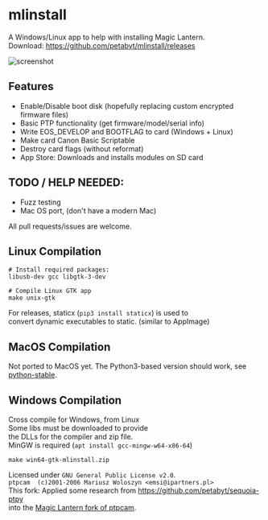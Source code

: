 # mlinstall
A Windows/Linux app to help with installing Magic Lantern.  
Download: https://github.com/petabyt/mlinstall/releases  

![screenshot](https://eggnog.theres.life/f/27-4i8br89x4xfu20tdqrylznyu6stl09.png)

## Features
- Enable/Disable boot disk (hopefully replacing custom encrypted firmware files)
- Basic PTP functionality (get firmware/model/serial info)
- Write EOS_DEVELOP and BOOTFLAG to card (Windows + Linux)
- Make card Canon Basic Scriptable
- Destroy card flags (without reformat)
- App Store: Downloads and installs modules on SD card

## TODO / HELP NEEDED:
 - Fuzz testing
 - Mac OS port, (don't have a modern Mac)

All pull requests/issues are welcome.  

## Linux Compilation
```
# Install required packages:
libusb-dev gcc libgtk-3-dev

# Compile Linux GTK app
make unix-gtk
```

For releases, staticx (`pip3 install staticx`) is used to  
convert dynamic executables to static. (similar to AppImage)  

## MacOS Compilation
Not ported to MacOS yet. The Python3-based version should work, see [python-stable](https://github.com/petabyt/mlinstall/tree/python-stable).  

## Windows Compilation
Cross compile for Windows, from Linux  
Some libs must be downloaded to provide  
the DLLs for the compiler and zip file.  
MinGW is required (`apt install gcc-mingw-w64-x86-64`)  

```
make win64-gtk-mlinstall.zip
```

Licensed under `GNU General Public License v2.0`.  
`ptpcam  (c)2001-2006 Mariusz Woloszyn <emsi@ipartners.pl>`  
This fork: Applied some research from https://github.com/petabyt/sequoia-ptpy  
into the [Magic Lantern fork of ptpcam](https://github.com/reticulatedpines/magiclantern_simplified/tree/dev/contrib/ptpcam).  
